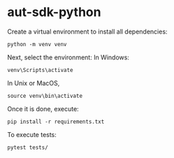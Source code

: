 # aut-sdk-python

Create a virtual environment to install all dependencies:

```
python -m venv venv
```

Next, select the environment:
In Windows:

```
venv\Scripts\activate
```

In Unix or MacOS,

```
source venv\bin\activate
```

Once it is done, execute:

```
pip install -r requirements.txt
```

To execute tests:

```
pytest tests/
```